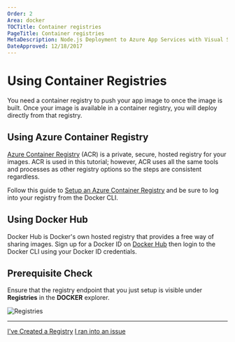 ```yaml
---
Order: 2
Area: docker
TOCTitle: Container registries
PageTitle: Container registries
MetaDescription: Node.js Deployment to Azure App Services with Visual Studio Code
DateApproved: 12/18/2017
---
```

# Using Container Registries

You need a container registry to push your app image to once the image is built. Once your image is available in a container registry, you will deploy directly from that registry.

## Using Azure Container Registry

[Azure Container Registry](https://azure.microsoft.com/en-us/services/container-registry/) (ACR) is a private, secure, hosted registry for your images. ACR is used in this tutorial; however, ACR uses all the same tools and processes as other registry options so the steps are consistent regardless.

Follow this guide to [Setup an Azure Container Registry](https://docs.microsoft.com/en-us/azure/container-registry/container-registry-get-started-portal) and be sure to log into your registry from the Docker CLI.

## Using Docker Hub

Docker Hub is Docker's own hosted registry that provides a free way of sharing images. Sign up for a Docker ID on [Docker Hub](https://hub.docker.com/) then login to the Docker CLI using your Docker ID credentials.

## Prerequisite Check

Ensure that the registry endpoint that you just setup is visible under **Registries** in the **DOCKER** explorer.

![Registries](images/docker-extension/registries.png)

----

<a class="tutorial-next-btn" href="/tutorials/docker-extension/containerize-app">I've Created a Registry</a>
<a class="tutorial-feedback-btn" onclick="reportIssue('docker-extension', 'getting-started')" href="javascript:void(0)">I ran into an issue</a>

